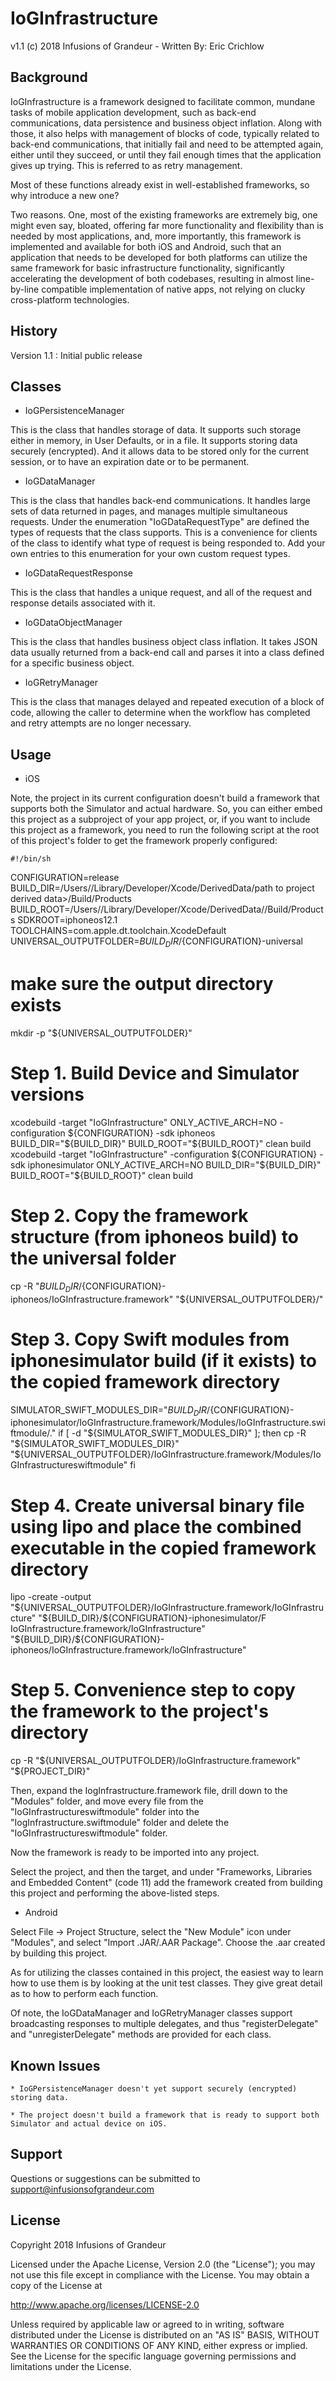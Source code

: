 # IoGInfrastructure

v1.1 (c) 2018 Infusions of Grandeur - Written By: Eric Crichlow

## Background

IoGInfrastructure is a framework designed to facilitate common, mundane tasks of mobile application development, such as back-end communications, data persistence and business object inflation. Along with those, it also helps with management of blocks of code, typically related to back-end communications, that initially fail and need to be attempted again, either until they succeed, or until they fail enough times that the application gives up trying. This is referred to as retry management.

Most of these functions already exist in well-established frameworks, so why introduce a new one?

Two reasons. One, most of the existing frameworks are extremely big, one might even say, bloated, offering far more functionality and flexibility than is needed by most applications, and, more importantly, this framework is implemented and available for both iOS and Android, such that an application that needs to be developed for both platforms can utilize the same framework for basic infrastructure functionality, significantly accelerating the development of both codebases, resulting in almost line-by-line compatible implementation of native apps, not relying on clucky cross-platform technologies.

## History

Version 1.1 :	Initial public release

## Classes

* IoGPersistenceManager

This is the class that handles storage of data. It supports such storage either in memory, in User Defaults, or in a file. It supports storing data securely (encrypted). And it allows data to be stored only for the current session, or to have an expiration date or to be permanent. 

* IoGDataManager

This is the class that handles back-end communications. It handles large sets of data returned in pages, and manages multiple simultaneous requests. Under the enumeration "IoGDataRequestType" are defined the types of requests that the class supports. This is a convenience for clients of the class to identify what type of request is being responded to. Add your own entries to this enumeration for your own custom request types.

* IoGDataRequestResponse

This is the class that handles a unique request, and all of the request and response details associated with it.

* IoGDataObjectManager

This is the class that handles business object class inflation. It takes JSON data usually returned from a back-end call and parses it into a class defined for a specific business object.

* IoGRetryManager

This is the class that manages delayed and repeated execution of a block of code, allowing the caller to determine when the workflow has completed and retry attempts are no longer necessary.

## Usage

* iOS

Note, the project in its current configuration doesn't build a framework that supports both the Simulator and actual hardware. So, you can either embed this project as a subproject of your app project, or, if you want to include this project as a framework, you need to run the following script at the root of this project's folder to get the framework properly configured:

	#!/bin/sh
CONFIGURATION=release
BUILD_DIR=/Users/<username>/Library/Developer/Xcode/DerivedData/path to project derived data>/Build/Products
BUILD_ROOT=/Users/<username>/Library/Developer/Xcode/DerivedData/<path to project derived data>/Build/Products
SDKROOT=iphoneos12.1
TOOLCHAINS=com.apple.dt.toolchain.XcodeDefault
UNIVERSAL_OUTPUTFOLDER=${BUILD_DIR}/${CONFIGURATION}-universal
# make sure the output directory exists
mkdir -p "${UNIVERSAL_OUTPUTFOLDER}"
# Step 1. Build Device and Simulator versions
xcodebuild -target "IoGInfrastructure" ONLY_ACTIVE_ARCH=NO -configuration ${CONFIGURATION} -sdk iphoneos  BUILD_DIR="${BUILD_DIR}" BUILD_ROOT="${BUILD_ROOT}" clean build
xcodebuild -target "IoGInfrastructure" -configuration ${CONFIGURATION} -sdk iphonesimulator ONLY_ACTIVE_ARCH=NO BUILD_DIR="${BUILD_DIR}" BUILD_ROOT="${BUILD_ROOT}" clean build
# Step 2. Copy the framework structure (from iphoneos build) to the universal folder
cp -R "${BUILD_DIR}/${CONFIGURATION}-iphoneos/IoGInfrastructure.framework" "${UNIVERSAL_OUTPUTFOLDER}/"
# Step 3. Copy Swift modules from iphonesimulator build (if it exists) to the copied framework directory
SIMULATOR_SWIFT_MODULES_DIR="${BUILD_DIR}/${CONFIGURATION}-iphonesimulator/IoGInfrastructure.framework/Modules/IoGInfrastructure.swiftmodule/."
if [ -d "${SIMULATOR_SWIFT_MODULES_DIR}" ]; then
cp -R "${SIMULATOR_SWIFT_MODULES_DIR}" "${UNIVERSAL_OUTPUTFOLDER}/IoGInfrastructure.framework/Modules/IoGInfrastructureswiftmodule"
fi
# Step 4. Create universal binary file using lipo and place the combined executable in the copied framework directory
lipo -create -output "${UNIVERSAL_OUTPUTFOLDER}/IoGInfrastructure.framework/IoGInfrastructure" "${BUILD_DIR}/${CONFIGURATION}-iphonesimulator/F IoGInfrastructure.framework/IoGInfrastructure" "${BUILD_DIR}/${CONFIGURATION}-iphoneos/IoGInfrastructure.framework/IoGInfrastructure"
# Step 5. Convenience step to copy the framework to the project's directory
cp -R "${UNIVERSAL_OUTPUTFOLDER}/IoGInfrastructure.framework" "${PROJECT_DIR}"

Then, expand the IogInfrastructure.framework file, drill down to the "Modules" folder, and move every file from the "IoGInfrastructureswiftmodule" folder into the "IogInfrastructure.swiftmodule" folder and delete the "IoGInfrastructureswiftmodule" folder.

Now the framework is ready to be imported into any project.

Select the project, and then the target, and under "Frameworks, Libraries and Embedded Content" (code 11) add the framework created from building this project and performing the above-listed steps.

* Android

Select File -> Project Structure, select the "New Module" icon under "Modules", and select "Import .JAR/.AAR Package". Choose the .aar created by building this project.

As for utilizing the classes contained in this project, the easiest way to learn how to use them is by looking at the unit test classes. They give great detail as to how to perform each function.

Of note, the IoGDataManager and IoGRetryManager classes support broadcasting responses to multiple delegates, and thus "registerDelegate" and "unregisterDelegate" methods are provided for each class.


## Known Issues

	* IoGPersistenceManager doesn't yet support securely (encrypted) storing data.

	* The project doesn't build a framework that is ready to support both Simulator and actual device on iOS.

## Support

Questions or suggestions can be submitted to support@infusionsofgrandeur.com

## License

Copyright 2018 Infusions of Grandeur

Licensed under the Apache License, Version 2.0 (the "License");
you may not use this file except in compliance with the License.
You may obtain a copy of the License at

http://www.apache.org/licenses/LICENSE-2.0

Unless required by applicable law or agreed to in writing, software
distributed under the License is distributed on an "AS IS" BASIS,
WITHOUT WARRANTIES OR CONDITIONS OF ANY KIND, either express or implied.
See the License for the specific language governing permissions and
limitations under the License.
